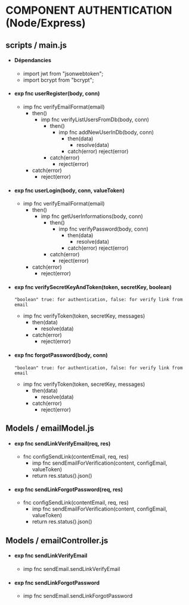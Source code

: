 # COMPONENT AUTHENTICATION (Node/Express)


## scripts / main.js 

- #### Dépendancies
    - import jwt from "jsonwebtoken";
    - import bcrypt from "bcrypt";

- #### exp fnc userRegister(body, conn)
    - imp fnc verifyEmailFormat(email)
        - then()
            - imp fnc verifyListUsersFromDb(body, conn)
                - then()
                    - imp fnc addNewUserInDb(body, conn)
                        - then(data)
                            - resolve(data)
                        - catch(error)
                            reject(error)
                - catch(error)
                    - reject(error)
        - catch(error)
            - reject(error)

- #### exp fnc userLogin(body, conn, valueToken)
    - imp fnc verifyEmailFormat(email)
        - then()
            - imp fnc getUserInformations(body, conn)
                - then()
                    - imp fnc verifyPassword(body, conn)
                        - then(data)
                            - resolve(data)
                        - catch(error)
                            reject(error)
                - catch(error)
                    - reject(error)
        - catch(error)
            - reject(error)

- #### exp fnc verifySecretKeyAndToken(token, secretKey, boolean)
    ``` "boolean" true: for authentication, false: for verify link from email ```
    - imp fnc verifyToken(token, secretKey, messages)
        - then(data)
            - resolve(data)
        - catch(error)
            - reject(error)

- #### exp fnc forgotPassword(body, conn)
    ``` "boolean" true: for authentication, false: for verify link from email ```
    - imp fnc verifyToken(token, secretKey, messages)
        - then(data)
            - resolve(data)
        - catch(error)
            - reject(error)


## Models / emailModel.js

- #### exp fnc sendLinkVerifyEmail(req, res)
    - fnc configSendLink(contentEmail, req, res)
        - imp fnc sendEmailForVerification(content, configEmail, valueToken)
        - return res.status().json()

- #### exp fnc sendLinkForgotPassword(req, res)
    - fnc configSendLink(contentEmail, req, res)
        - imp fnc sendEmailForVerification(content, configEmail, valueToken)
        - return res.status().json()


## Models / emailController.js

- #### exp fnc sendLinkVerifyEmail
    - imp fnc sendEmail.sendLinkVerifyEmail

- #### exp fnc sendLinkForgotPassword
    - imp fnc sendEmail.sendLinkForgotPassword
